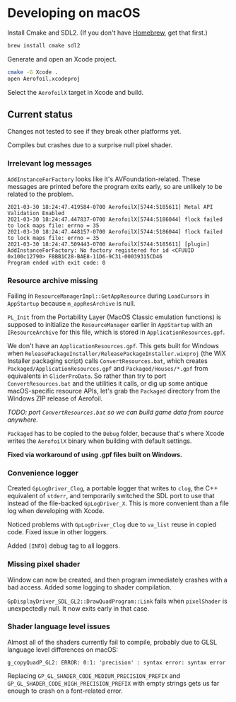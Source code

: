 # Developing on macOS

Install Cmake and SDL2. (If you don't have [Homebrew](https://brew.sh/), get that first.)

```bash
brew install cmake sdl2
```

Generate and open an Xcode project.

```bash
cmake -G Xcode .
open Aerofoil.xcodeproj
```

Select the `AerofoilX` target in Xcode and build.

## Current status

Changes not tested to see if they break other platforms yet.

Compiles but crashes due to a surprise null pixel shader.

### Irrelevant log messages

`AddInstanceForFactory` looks like it's AVFoundation-related. These messages are printed before the program exits early, so are unlikely to be related to the problem.

```
2021-03-30 18:24:47.419584-0700 AerofoilX[5744:5185611] Metal API Validation Enabled
2021-03-30 18:24:47.447837-0700 AerofoilX[5744:5186044] flock failed to lock maps file: errno = 35
2021-03-30 18:24:47.448157-0700 AerofoilX[5744:5186044] flock failed to lock maps file: errno = 35
2021-03-30 18:24:47.509443-0700 AerofoilX[5744:5185611] [plugin] AddInstanceForFactory: No factory registered for id <CFUUID 0x100c12790> F8BB1C28-BAE8-11D6-9C31-00039315CD46
Program ended with exit code: 0
```

### Resource archive missing

Failing in `ResourceManagerImpl::GetAppResource` during `LoadCursors` in `AppStartup` because `m_appResArchive` is null.

`PL_Init` from the Portability Layer (MacOS Classic emulation functions) is supposed to initialize the `ResourceManager` earlier in `AppStartup` with an `IResourceArchive` for this file, which is stored in `ApplicationResources.gpf`.

We don't have an `ApplicationResources.gpf`. This gets built for Windows when `ReleasePackageInstaller/ReleasePackageInstaller.wixproj` (the WiX Installer packaging script) calls `ConvertResources.bat`, which creates `Packaged/ApplicationResources.gpf` and `Packaged/Houses/*.gpf` from equivalents in `GliderProData`. So rather than try to port `ConvertResources.bat` and the utilities it calls, or dig up some antique macOS-specific resource APIs, let's grab the `Packaged` directory from the Windows ZIP release of Aerofoil.

_TODO: port `ConvertResources.bat` so we can build game data from source anywhere._

`Packaged` has to be copied to the `Debug` folder, because that's where Xcode writes the `AerofoilX` binary when building with default settings.

**Fixed via workaround of using .gpf files built on Windows.**

### Convenience logger

Created `GpLogDriver_Clog`, a portable logger that writes to `clog`, the C++ equivalent of `stderr`, and temporarily switched the SDL port to use that instead of the file-backed `GpLogDriver_X`. This is more convenient than a file log when developing with Xcode.

Noticed problems with `GpLogDriver_Clog` due to `va_list` reuse in copied code. Fixed issue in other loggers.

Added `[INFO]` debug tag to all loggers.

### Missing pixel shader

Window can now be created, and then program immediately crashes with a bad access. Added some logging to shader compilation.

`GpDisplayDriver_SDL_GL2::DrawQuadProgram::Link` fails when `pixelShader` is unexpectedly null. It now exits early in that case.

### Shader language level issues

Almost all of the shaders currently fail to compile, probably due to GLSL language level differences on macOS:

```
g_copyQuadP_GL2: ERROR: 0:1: 'precision' : syntax error: syntax error
```

Replacing `GP_GL_SHADER_CODE_MEDIUM_PRECISION_PREFIX` and `GP_GL_SHADER_CODE_HIGH_PRECISION_PREFIX` with empty strings gets us far enough to crash on a font-related error.

